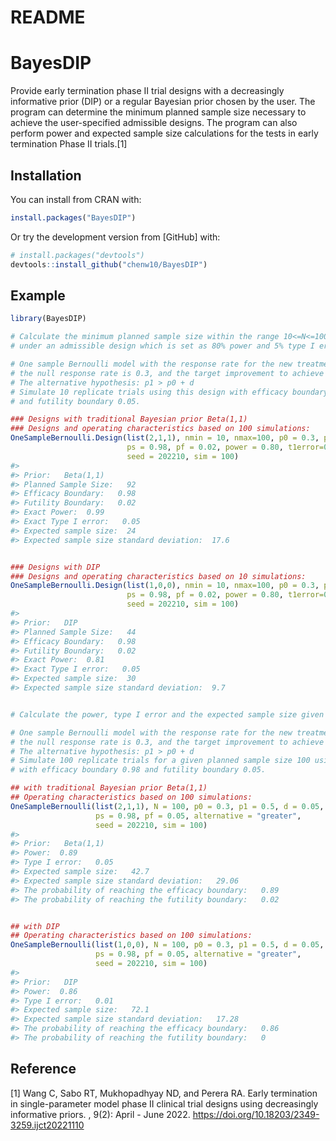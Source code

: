 README
================

<!-- README.md is generated from README.Rmd. Please edit that file -->

# BayesDIP

Provide early termination phase II trial designs with a decreasingly
informative prior (DIP) or a regular Bayesian prior chosen by the user.
The program can determine the minimum planned sample size necessary to
achieve the user-specified admissible designs. The program can also
perform power and expected sample size calculations for the tests in
early termination Phase II trials.\[1\]

## Installation

You can install from CRAN with:

``` r
install.packages("BayesDIP")
```

Or try the development version from \[GitHub\] with:

``` r
# install.packages("devtools")
devtools::install_github("chenw10/BayesDIP")
```

## Example

``` r
library(BayesDIP)

# Calculate the minimum planned sample size within the range 10<=N<=100,
# under an admissible design which is set as 80% power and 5% type I error here.

# One sample Bernoulli model with the response rate for the new treatment is 0.5, 
# the null response rate is 0.3, and the target improvement to achieve is 0.
# The alternative hypothesis: p1 > p0 + d
# Simulate 10 replicate trials using this design with efficacy boundary 0.98 
# and futility boundary 0.05.

### Designs with traditional Bayesian prior Beta(1,1)
### Designs and operating characteristics based on 100 simulations:
OneSampleBernoulli.Design(list(2,1,1), nmin = 10, nmax=100, p0 = 0.3, p1 = 0.5, d = 0,
                          ps = 0.98, pf = 0.02, power = 0.80, t1error=0.05, alternative = "greater",
                          seed = 202210, sim = 100)
#> 
#> Prior:   Beta(1,1) 
#> Planned Sample Size:   92 
#> Efficacy Boundary:   0.98 
#> Futility Boundary:   0.02 
#> Exact Power:  0.99 
#> Exact Type I error:   0.05 
#> Expected sample size:  24 
#> Expected sample size standard deviation:  17.6


### Designs with DIP
### Designs and operating characteristics based on 10 simulations:
OneSampleBernoulli.Design(list(1,0,0), nmin = 10, nmax=100, p0 = 0.3, p1 = 0.5, d = 0,
                          ps = 0.98, pf = 0.02, power = 0.80, t1error=0.05, alternative = "greater",
                          seed = 202210, sim = 100)
#> 
#> Prior:   DIP 
#> Planned Sample Size:   44 
#> Efficacy Boundary:   0.98 
#> Futility Boundary:   0.02 
#> Exact Power:  0.81 
#> Exact Type I error:   0.05 
#> Expected sample size:  30 
#> Expected sample size standard deviation:  9.7


# Calculate the power, type I error and the expected sample size given a planned sample size

# One sample Bernoulli model with the response rate for the new treatment is 0.5, 
# the null response rate is 0.3, and the target improvement to achieve is 0.05.
# The alternative hypothesis: p1 > p0 + d
# Simulate 100 replicate trials for a given planned sample size 100 using this design
# with efficacy boundary 0.98 and futility boundary 0.05.  

## with traditional Bayesian prior Beta(1,1)
## Operating characteristics based on 100 simulations:
OneSampleBernoulli(list(2,1,1), N = 100, p0 = 0.3, p1 = 0.5, d = 0.05,
                   ps = 0.98, pf = 0.05, alternative = "greater",
                   seed = 202210, sim = 100)
#> 
#> Prior:   Beta(1,1) 
#> Power:  0.89 
#> Type I error:   0.05 
#> Expected sample size:   42.7 
#> Expected sample size standard deviation:   29.06 
#> The probability of reaching the efficacy boundary:   0.89 
#> The probability of reaching the futility boundary:   0.02


## with DIP
## Operating characteristics based on 100 simulations:
OneSampleBernoulli(list(1,0,0), N = 100, p0 = 0.3, p1 = 0.5, d = 0.05,
                   ps = 0.98, pf = 0.05, alternative = "greater",
                   seed = 202210, sim = 100)
#> 
#> Prior:   DIP 
#> Power:  0.86 
#> Type I error:   0.01 
#> Expected sample size:   72.1 
#> Expected sample size standard deviation:   17.28 
#> The probability of reaching the efficacy boundary:   0.86 
#> The probability of reaching the futility boundary:   0
```

## Reference

\[1\] Wang C, Sabo RT, Mukhopadhyay ND, and Perera RA. Early termination
in single-parameter model phase II clinical trial designs using
decreasingly informative priors. , 9(2): April - June 2022.
<https://doi.org/10.18203/2349-3259.ijct20221110>
